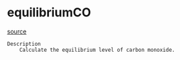# equilibriumCO

[source](github.com/OpenFOAM-jp/OpenFOAM-utilities-tutorials-jp/blob/master/v1906/thermophysical/equilibriumCO/equilibriumCO.C/equilibriumCO.C)

```
Description
    Calculate the equilibrium level of carbon monoxide.


```

